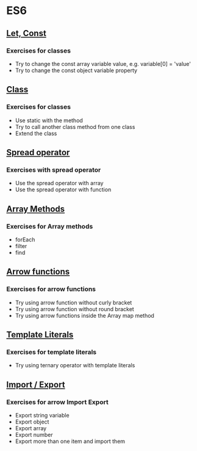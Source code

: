 # ES6

## [Let, Const](https://codesandbox.io/s/confident-haze-ytmgr)
### Exercises for classes
* Try to change the const array variable value, e.g. variable[0] = 'value'
* Try to change the const object variable property

## [Class](https://codesandbox.io/s/festive-brattain-842kc)
### Exercises for classes
* Use static with the method
* Try to call another class method from one class
* Extend the class

## [Spread operator](https://codesandbox.io/s/nervous-brattain-yudhe)
### Exercises with spread operator
* Use the spread operator with array
* Use the spread operator with function

## [Array Methods](https://codesandbox.io/s/serene-neumann-elpt4)
### Exercises for Array methods
* forEach 
* filter
* find

## [Arrow functions](https://codesandbox.io/s/vigilant-goodall-emyg4)
### Exercises for arrow functions
* Try using arrow function without curly bracket
* Try using arrow function without round bracket 
* Try using arrow functions inside the Array map method 

## [Template Literals](https://codesandbox.io/s/festive-water-4bbmn)
### Exercises for template literals
* Try using ternary operator with template literals 

## [Import / Export](https://codesandbox.io/s/zealous-sunset-0s12n)
### Exercises for arrow Import Export
* Export string variable
* Export object 
* Export array
* Export number
* Export more than one item and import them
